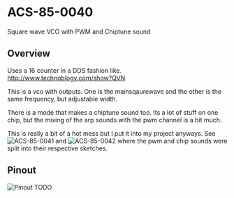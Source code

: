 # ACS-85-0040

Square wave VCO with PWM and Chiptune sound


## Overview

Uses a 16 counter in a DDS fashion like. http://www.technoblogy.com/show?QVN

This is a vco with outputs.  One is the mainsqaurewave and the other is the same
frequency, but adjustable width.

There is a mode that makes a chiptune sound too.  Its a lot of stuff on one chip, but the mixing of the arp sounds with the pwm channel is a bit much.

This is really a bit of a hot mess but I put it into my project anyways.
See ![ACS-85-0041](https://github.com/robstave/ArduinoComponentSketches/blob/master/ACS-85%20ATTiny85%20sketches/ACS-85-0041)  and ![ACS-85-0042](https://github.com/robstave/ArduinoComponentSketches/blob/master/ACS-85%20ATTiny85%20sketches/ACS-85-0042) where the pwm and chip sounds were split into their respective sketches.

## Pinout

![Pinout](https://github.com/robstave/ArduinoComponentSketches/blob/master/ACS-85%20ATTiny85%20sketches/ACS-85-0040/images/ACS-85-0040.png) 
TODO
 
 
 
